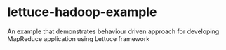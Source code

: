lettuce-hadoop-example
======================

An example that demonstrates behaviour driven approach for developing MapReduce application using Lettuce framework


